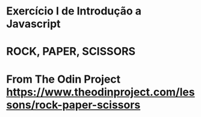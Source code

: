 # Exercício I de Introdução a Javascript
# ROCK, PAPER, SCISSORS
# From The Odin Project https://www.theodinproject.com/lessons/rock-paper-scissors